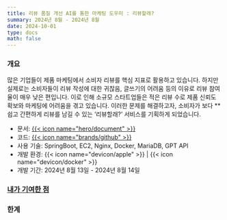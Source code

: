 ```yaml
---
title: 리뷰 품질 개선 AI를 통한 마케팅 도우미 : 리뷰할래?
summary: 2024년 8월 - 2024년 8월
date: 2024-10-01
type: docs
math: false
---
```


### 개요

많은 기업들이 제품 마케팅에서 소비자 리뷰를 핵심 지표로 활용하고 있습니다.
하지만 실제로는 소비자들이 리뷰 작성에 대한 귀찮음, 글쓰기의 어려움 등의 이유로 리뷰 참여율이 매우 낮은 편입니다.
이로 인해 소규모 스타트업들은 적은 리뷰 수로 제품 신뢰도 확보와 마케팅에 어려움을 겪고 있습니다.
이러한 문제를 해결하고자, 소비자가 보다 **쉽고 간편하게 리뷰를 남길 수 있는 ‘리뷰할래?’ 서비스를 기획하게 되었습니다.

- 문서: [{{< icon name="hero/document" >}}](리뷰할래?.pdf)
- 코드: [{{< icon name="brands/github" >}}](https://github.com/merge-halle) 
- 사용 기술: SpringBoot, EC2, Nginx, Docker, MariaDB, GPT API
- 개발 환경: {{< icon name="devicon/apple" >}} | {{< icon name="devicon/docker" >}}
- 개발 기간: 2024년 8월 13일 - 2024년 8월 14일

### <u>내가 기여한 점</u>


### 한계
